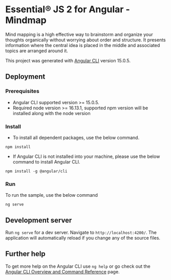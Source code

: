 # Essential&reg; JS 2 for Angular - Mindmap

Mind mapping is a high effective way to brainstorm and organize your thoughts organically without worrying about order and structure. It presents information where the central idea is placed in the middle and associated topics are arranged around it. 

This project was generated with [Angular CLI](https://github.com/angular/angular-cli) version 15.0.5.

## Deployment

### Prerequisites

* Angular CLI supported version >= 15.0.5.
* Required node version >= 16.13.1, supported npm version will be installed along with the node version

### Install

* To install all dependent packages, use the below command.

```
npm install
```
* If Angular CLI is not installed into your machine, please use the below command to install Angular CLI.

```
npm install -g @angular/cli
```

### Run

To run the sample, use the below command

```
ng serve
```

## Development server

Run `ng serve` for a dev server. Navigate to `http://localhost:4200/`. The application will automatically reload if you change any of the source files.

## Further help

To get more help on the Angular CLI use `ng help` or go check out the [Angular CLI Overview and Command Reference](https://angular.io/cli) page.
